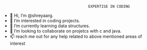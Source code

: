                                            EXPERTISE IN CODING

- 👋 Hi, I’m @shreyaarg.
- 👀 I’m interested in coding projects.
- 🌱 I’m currently learning data structures.
- 💞️ I’m looking to collaborate on projetcs with c and java.
- 📫 reach me out for any help related to above mentioned areas of interest                                  

<!---
shreyaarg/shreyaarg is a ✨ special ✨ repository because its `README.md` (this file) appears on your GitHub profile.
You can click the Preview link to take a look at your changes.
--->
